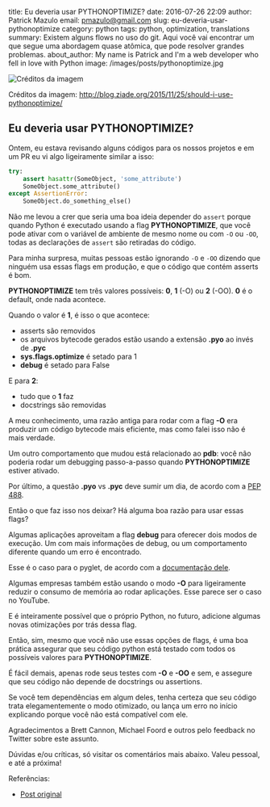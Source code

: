 title: Eu deveria usar PYTHONOPTIMIZE?
date: 2016-07-26 22:09
author: Patrick Mazulo
email: pmazulo@gmail.com
slug: eu-deveria-usar-pythonoptimize
category: python
tags: python, optimization, translations
summary: Existem alguns flows no uso do git. Aqui você vai encontrar um que segue uma abordagem quase atômica, que pode resolver grandes problemas.
about_author: My name is Patrick and I'm a web developer who fell in love with Python
image: /images/posts/pythonoptimize.jpg

![Créditos da imagem]({filename}/images/posts/pythonoptimize.jpg)

Créditos da imagem: <http://blog.ziade.org/2015/11/25/should-i-use-pythonoptimize/>

## Eu deveria usar PYTHONOPTIMIZE?

Ontem, eu estava revisando alguns códigos para os nossos projetos e em um PR eu vi algo ligeiramente similar a isso:

````python
try:
    assert hasattr(SomeObject, 'some_attribute')
    SomeObject.some_attribute()
except AssertionError:
    SomeObject.do_something_else()
````

Não me levou a crer que seria uma boa ideia depender do `assert` porque quando Python é executado usando a flag **PYTHONOPTIMIZE**, que você pode ativar com o variável de ambiente de mesmo nome ou com `-O` ou `-OO`, todas as declarações de `assert` são retiradas do código.

Para minha surpresa, muitas pessoas estão ignorando `-O` e `-OO` dizendo que ninguém usa essas flags em produção, e que o código que contém asserts é bom.

**PYTHONOPTIMIZE** tem três valores possíveis: **0**, **1** (-O) ou **2** (-OO). **0** é o default, onde nada acontece.

Quando o valor é **1**, é isso o que acontece:

- asserts são removidos
- os arquivos bytecode gerados estão usando a extensão **.pyo** ao invés de **.pyc**
- **sys.flags.optimize** é setado para 1
- **__debug__** é setado para False

E para **2**:

- tudo que o **1** faz
- docstrings são removidas

A meu conhecimento, uma razão antiga para rodar com a flag **-O** era produzir um código bytecode mais eficiente, mas como falei isso não é mais verdade.

Um outro comportamento que mudou está relacionado ao **pdb**: você não poderia rodar um debugging passo-a-passo quando **PYTHONOPTIMIZE** estiver ativado.

Por último, a questão **.pyo** vs **.pyc** deve sumir um dia, de acordo com a [PEP 488](https://www.python.org/dev/peps/pep-0488).

Então o que faz isso nos deixar? Há alguma boa razão para usar essas flags?

Algumas aplicações aproveitam a flag **__debug__** para oferecer dois modos de execução. Um com mais informações de debug, ou um comportamento diferente quando um erro é encontrado.

Esse é o caso para o pyglet, de acordo com a [documentação dele](http://pyglet.readthedocs.org/en/latest/programming_guide/debug.html#error-checking).

Algumas empresas também estão usando o modo **-O** para ligeiramente reduzir o consumo de memória ao rodar aplicações. Esse parece ser o caso no YouTube.

E é inteiramente possível que o próprio Python, no futuro, adicione algumas novas otimizações por trás dessa flag.

Então, sim, mesmo que você não use essas opções de flags, é uma boa prática assegurar que seu código python está testado com todos os possíveis valores para **PYTHONOPTIMIZE**.

É fácil demais, apenas rode seus testes com **-O** e **-OO** e sem, e assegure que seu código não depende de docstrings ou assertions.

Se você tem dependências em algum deles, tenha certeza que seu código trata elegamentemente o modo otimizado, ou lança um erro no início explicando porque você não está compatível com ele.

Agradecimentos a Brett Cannon, Michael Foord e outros pelo feedback no Twitter sobre este assunto.


Dúvidas e/ou críticas, só visitar os comentários mais abaixo. Valeu pessoal, e até a próxima!

Referências:

- [Post original](http://blog.ziade.org/2015/11/25/should-i-use-pythonoptimize/)
